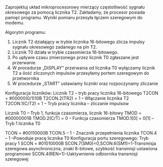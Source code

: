 Zaprojektuj układ mikroprocesorowy mierzący częstotliwość sygnału okresowego za pomocą licznika T2. Zakładamy, że procesor posiada pamięć programu. Wyniki pomiaru przesyła łączem szeregowym do modemu.


Algorytm programu:
1.	Licznik T2 działający w trybie licznika 16-bitowego zlicza impulsy sygnału okresowego zadanego na pin T2.
2.	Licznik T0 działa w trybie czasomierza 16-bitowego.
3.	Po upływie czasu zmierzonego przez licznik T0 zgłaszane jest przerwanie.
4.	W procedurze „DISPLAY” przerwania od licznika T0 wyłączamy licznik T2 a ilość zliczonych impulsów przesyłamy portem szeregowym do przetwornika
5.	W procedurze „START” ustawiamy liczniki oraz rozpoczynamy zliczanie


Konfiguracja liczników:
Licznik T2 – tryb pracy licznika 16-bitowego
T2CON = #00000(0/1)10B
	T2CON.2(TR2) = 1 – Włączanie licznika T2
T2CON.1(C/T2) = 1 – Tryb pracy licznika – zliczanie impulsów


	
Licznik T0 – Tryb 1, funkcja czasomierza, licznik 16-bitowy
TMOD = #00000001B
TMOD.2(C/T) = 0 – Funkcja czasomierza
TMOD.1[0] = 0[1] – Tryb 1 licznika T0

TCON = #00110000B
TCON.5 – 1 - Znacznik przepełnienia licznika
TCON.4 – 1 –Powoduje pracę licznika T0
Konfiguracja portu szeregowego:
Tryb pracy 1
SCON = #01010000B
SCON.7(SM0)=0,SCON.6(SM1)=1-Transmisja szeregowa asynchroniczna, znaki 8-bitowe, szybkość transmisji ustawiona programowo
SCON.4(REN=1)-Uaktywnienie odbiornika transmisji szeregowej
